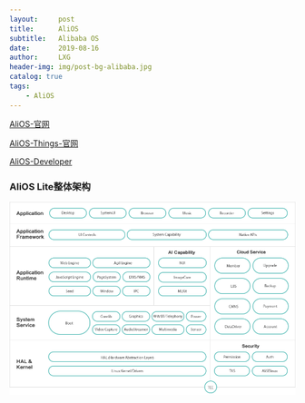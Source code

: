 ```yaml
---
layout:     post
title:      AliOS
subtitle:   Alibaba OS
date:       2019-08-16
author:     LXG
header-img: img/post-bg-alibaba.jpg
catalog: true
tags:
    - AliOS
---
```


[AliOS-官网](http://www.alios.cn/)

[AliOS-Things-官网](https://github.com/alibaba/AliOS-Things)

[AliOS-Developer](https://developer.alios.cn)

###  AliOS Lite整体架构

![AliOS](/images/aliyun/alios.png)
